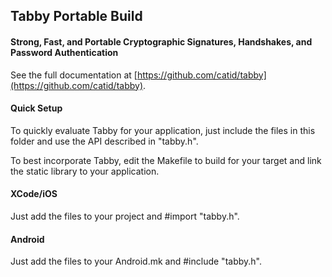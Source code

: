 ## Tabby Portable Build
#### Strong, Fast, and Portable Cryptographic Signatures, Handshakes, and Password Authentication

See the full documentation at [https://github.com/catid/tabby](https://github.com/catid/tabby).

#### Quick Setup

To quickly evaluate Tabby for your application, just include the files in this
folder and use the API described in "tabby.h".

To best incorporate Tabby, edit the Makefile to build for your target and link
the static library to your application.

#### XCode/iOS

Just add the files to your project and #import "tabby.h".

#### Android

Just add the files to your Android.mk and #include "tabby.h".

